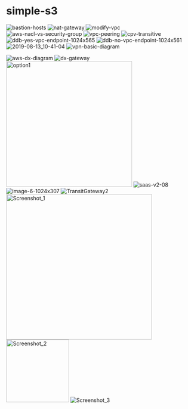 # simple-s3
![bastion-hosts](https://user-images.githubusercontent.com/29729545/146036055-8a9991ba-d596-4e3c-aed8-fcd71d5dedd6.png)
![nat-gateway](https://user-images.githubusercontent.com/29729545/146040993-981308a2-2164-4fba-9bce-035e723d737b.png)
![modify-vpc](https://user-images.githubusercontent.com/29729545/146041464-e911b8ef-2b5c-4e31-8570-8e53740987e8.png)
![aws-nacl-vs-security-group](https://user-images.githubusercontent.com/29729545/146217503-9914d98e-6d78-4f74-81e4-a619320da7be.png)
![vpc-peering](https://user-images.githubusercontent.com/29729545/146628771-2fa2c807-c51f-4c7e-8870-256e2fa7f74a.jpg)
![cpv-transitive](https://user-images.githubusercontent.com/29729545/146629046-7ae50cee-a585-4102-b609-043e91b65667.jpg)
![ddb-yes-vpc-endpoint-1024x565](https://user-images.githubusercontent.com/29729545/146681295-b24a2862-a6d1-4c2f-a14b-99b916b566aa.png)
![ddb-no-vpc-endpoint-1024x561](https://user-images.githubusercontent.com/29729545/146681296-eb3a3d74-61e0-4327-b0a0-33a830a5663d.png)
![2019-08-13_10-41-04](https://user-images.githubusercontent.com/29729545/147268701-1e638881-bee6-4e67-a529-0708c689e879.png)
![vpn-basic-diagram](https://user-images.githubusercontent.com/29729545/147389403-c4a2301b-c0b5-4662-bb23-6c6b707cc0b1.png)

![aws-dx-diagram](https://user-images.githubusercontent.com/29729545/147390545-1c1f9982-31c6-4ef4-a80b-51f19d8ff47e.png)
![dx-gateway](https://user-images.githubusercontent.com/29729545/147390769-04b883bc-1a65-4835-ba02-6ab598fb3dae.png)
<img width="337" alt="option1" src="https://user-images.githubusercontent.com/29729545/147399102-cb227613-1e19-448a-a263-e42a09de6015.png">
![saas-v2-08](https://user-images.githubusercontent.com/29729545/147399276-62b44e17-3793-433d-83b3-79a89b98b066.png)
![image-6-1024x307](https://user-images.githubusercontent.com/29729545/147404623-e06ade34-5425-4562-aece-83f160a7dce0.png)
![TransitGateway2](https://user-images.githubusercontent.com/29729545/147404793-f4f042f7-8e2d-4fdb-96ce-3c3685ee8ea9.png)
<img width="390" alt="Screenshot_1" src="https://user-images.githubusercontent.com/29729545/147412624-2a353580-1ce6-4023-8a1a-27e7c5986092.png">
<img width="168" alt="Screenshot_2" src="https://user-images.githubusercontent.com/29729545/147766077-fce2bc9e-0852-4d72-b89e-b30b67d78eb0.png">
![Screenshot_3](https://user-images.githubusercontent.com/29729545/147951666-48c6c7af-c3b0-42fd-b434-ed21edcb1f9e.png)
